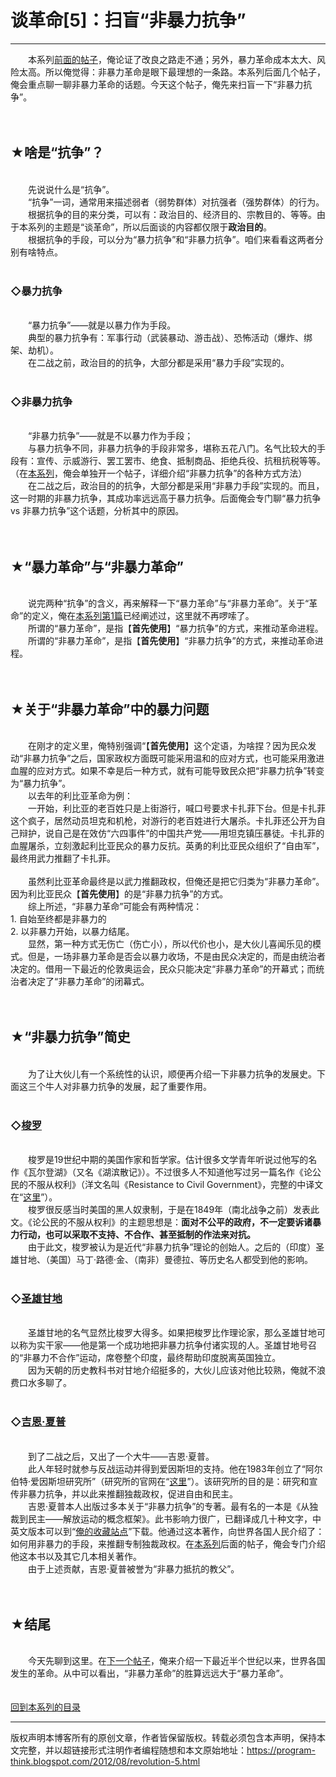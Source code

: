 # 谈革命[5]：扫盲“非暴力抗争” 

-----

<div class="post-body entry-content">
　　本系列<a href="../../2012/05/revolution-4.md">前面的帖子</a>，俺论证了改良之路走不通；另外，暴力革命成本太大、风险太高。所以俺觉得：非暴力革命是眼下最理想的一条路。本系列后面几个帖子，俺会重点聊一聊非暴力革命的话题。今天这个帖子，俺先来扫盲一下“非暴力抗争”。<a name="more"></a><br/>
<br/>
<br/>
<h2>★啥是“抗争”？</h2><br/>
　　先说说什么是“抗争”。<br/>
　　“抗争”一词，通常用来描述弱者（弱势群体）对抗强者（强势群体）的行为。<br/>
　　根据抗争的目的来分类，可以有：政治目的、经济目的、宗教目的、等等。由于本系列的主题是“谈革命”，所以后面谈的内容都仅限于<b>政治目的</b>。<br/>
　　根据抗争的手段，可以分为“暴力抗争”和“非暴力抗争”。咱们来看看这两者分别有啥特点。<br/>
<br/>
<h3>◇暴力抗争</h3><br/>
　　“暴力抗争”——就是以暴力作为手段。<br/>
　　典型的暴力抗争有：军事行动（武装暴动、游击战）、恐怖活动（爆炸、绑架、劫机）。<br/>
　　在二战之前，政治目的的抗争，大部分都是采用“暴力手段”实现的。<br/>
<br/>
<h3>◇非暴力抗争</h3><br/>
　　“非暴力抗争”——就是不以暴力作为手段；<br/>
　　与暴力抗争不同，非暴力抗争的手段非常多，堪称五花八门。名气比较大的手段有：宣传、示威游行、罢工罢市、绝食、抵制商品、拒绝兵役、抗租抗税等等。（在<a href="../../2011/12/revolution-0.md">本系列</a>，俺会单独开一个帖子，详细介绍“非暴力抗争”的各种方式方法）<br/>
　　在二战之后，政治目的的抗争，大部分都是采用“非暴力手段”实现的。而且，这一时期的非暴力抗争，其成功率远远高于暴力抗争。后面俺会专门聊“暴力抗争 vs 非暴力抗争”这个话题，分析其中的原因。<br/>
<br/>
<br/>
<h2>★“暴力革命”与“非暴力革命”</h2><br/>
　　说完两种“抗争”的含义，再来解释一下“暴力革命”与“非暴力革命”。关于“革命”的定义，俺在<a href="../../2011/12/revolution-1.md">本系列第1篇</a>已经阐述过，这里就不再啰嗦了。<br/>
　　所谓的“暴力革命”，是指【<b>首先使用</b>】“暴力抗争”的方式，来推动革命进程。<br/>
　　所谓的“非暴力革命”，是指【<b>首先使用</b>】“非暴力抗争”的方式，来推动革命进程。<br/>
<br/>
<br/>
<h2>★关于“非暴力革命”中的暴力问题</h2><br/>
　　在刚才的定义里，俺特别强调“【<b>首先使用</b>】这个定语，为啥捏？因为民众发动“非暴力抗争”之后，国家政权方面既可能采用温和的应对方式，也可能采用激进血腥的应对方式。如果不幸是后一种方式，就有可能导致民众把“非暴力抗争”转变为“暴力抗争”。<br/>
　　以去年的利比亚革命为例：<br/>
　　一开始，利比亚的老百姓只是上街游行，喊口号要求卡扎菲下台。但是卡扎菲这个疯子，居然动员坦克和机枪，对游行的老百姓进行大屠杀。卡扎菲还公开为自己辩护，说自己是在效仿“六四事件”的中国共产党——用坦克镇压暴徒。卡扎菲的血腥屠杀，立刻激起利比亚民众的暴力反抗。英勇的利比亚民众组织了“自由军”，最终用武力推翻了卡扎菲。<br/>
<br/>
　　虽然利比亚革命最终是以武力推翻政权，但俺还是把它归类为“非暴力革命”。因为利比亚民众【<b>首先使用</b>】的是“非暴力抗争”的方式。<br/>
　　综上所述，“非暴力革命”可能会有两种情况：<br/>
1. 自始至终都是非暴力的<br/>
2. 以非暴力开始，以暴力结尾。<br/>
　　显然，第一种方式无伤亡（伤亡小），所以代价也小，是大伙儿喜闻乐见的模式。但是，一场非暴力革命是否会以暴力收场，不是由民众决定的，而是由统治者决定的。借用一下最近的伦敦奥运会，民众只能决定“非暴力革命”的开幕式；而统治者决定了“非暴力革命”的闭幕式。<br/>
<br/>
<br/>
<h2>★“非暴力抗争”简史</h2><br/>
　　为了让大伙儿有一个系统性的认识，顺便再介绍一下非暴力抗争的发展史。下面这三个牛人对非暴力抗争的发展，起了重要作用。<br/>
<br/>
<h3>◇<a href="https://zh.wikipedia.org/wiki/%E4%BA%A8%E5%88%A9%C2%B7%E6%88%B4%E7%BB%B4%C2%B7%E6%A2%AD%E7%BD%97" rel="nofollow" target="_blank">梭罗</a></h3><br/>
　　梭罗是19世纪中期的美国作家和哲学家。估计很多文学青年听说过他写的名作《瓦尔登湖》（又名《湖滨散记》）。不过很多人不知道他写过另一篇名作《论公民的不服从权利》（洋文名叫《Resistance to Civil Government》，完整的中译文在“<a href="https://zh.wikisource.org/wiki/%E5%85%AC%E6%B0%91%E4%B8%8D%E6%9C%8D%E4%BB%8E_%28%E6%A2%AD%E7%BD%97%29" rel="nofollow" target="_blank">这里</a>”）。<br/>
　　梭罗很反感当时美国的黑人奴隶制，于是在1849年（南北战争之前）发表此文。《论公民的不服从权利》的主题思想是：<b>面对不公平的政府，不一定要诉诸暴力行动，也可以采取不支持、不合作、甚至抵制的作法来对抗。</b><br/>
　　由于此文，梭罗被认为是近代“非暴力抗争”理论的创始人。之后的（印度）圣雄甘地、（美国）马丁·路德·金、（南非）曼德拉、等历史名人都受到他的影响。<br/>
<br/>
<h3>◇<a href="https://zh.wikipedia.org/wiki/%E7%94%98%E5%9C%B0" rel="nofollow" target="_blank">圣雄甘地</a></h3><br/>
　　圣雄甘地的名气显然比梭罗大得多。如果把梭罗比作理论家，那么圣雄甘地可以称为实干家——他是第一个成功地把非暴力抗争付诸实现的人。圣雄甘地号召的“非暴力不合作”运动，席卷整个印度，最终帮助印度脱离英国独立。<br/>
　　因为天朝的历史教科书对甘地介绍挺多的，大伙儿应该对他比较熟，俺就不浪费口水多聊了。<br/>
<br/>
<h3>◇<a href="https://zh.wikipedia.org/wiki/%E5%90%89%E6%81%A9%C2%B7%E5%A4%8F%E6%99%AE" rel="nofollow" target="_blank">吉恩·夏普</a></h3><br/>
　　到了二战之后，又出了一个大牛——吉恩·夏普。<br/>
　　此人年轻时就参与反战运动并得到爱因斯坦的支持。他在1983年创立了“阿尔伯特·爱因斯坦研究所”（研究所的官网在“<a href="http://www.aeinstein.org/" rel="nofollow" target="_blank">这里</a>”）。该研究所的目的是：研究和宣传非暴力抗争，并以此来推翻独裁政权，促进自由和民主。<br/>
　　吉恩·夏普本人出版过多本关于“非暴力抗争”的专著。最有名的一本是《从独裁到民主——解放运动的概念框架》。此书影响力很广，已翻译成几十种文字，中英文版本可以到“<a href="https://github.com/programthink/books">俺的收藏站点</a>”下载。他通过这本著作，向世界各国人民介绍了：如何用非暴力的手段，来推翻专制独裁政权。在<a href="../../2011/12/revolution-0.md">本系列</a>后面的帖子，俺会专门介绍他这本书以及其它几本相关著作。<br/>
　　由于上述贡献，吉恩·夏普被誉为“非暴力抵抗的教父”。<br/>
<br/>
<br/>
<h2>★结尾</h2><br/>
　　今天先聊到这里。在<a href="../../2012/08/revolution-6.md">下一个帖子</a>，俺来介绍一下最近半个世纪以来，世界各国发生的革命。从中可以看出，“非暴力革命”的胜算远远大于“暴力革命”。<br/>
<br/>
<br/>
<a href="../../2011/12/revolution-0.md">回到本系列的目录</a>
</div>


------------------------------------------------

版权声明本博客所有的原创文章，作者皆保留版权。转载必须包含本声明，保持本文完整，并以超链接形式注明作者编程随想和本文原始地址：https://program-think.blogspot.com/2012/08/revolution-5.html
